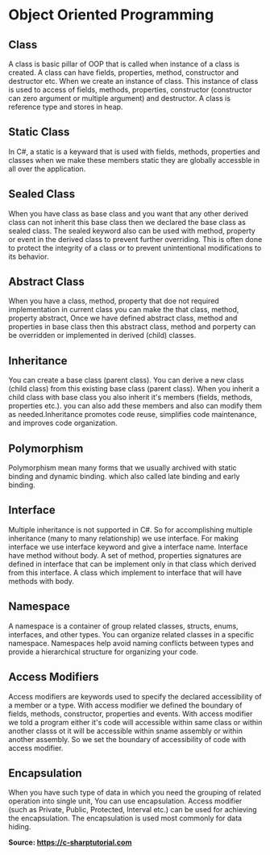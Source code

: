 <meta name="google-site-verification" content="uZq-Afnefgjvtnio4q8XjEmQtP7FPhB72LzQ_iYBLqM" />
<h1>Object Oriented Programming</h1> 
<h2>Class</h2>
<p>A class is basic pillar of OOP that is called when instance of a class is created. A class can have fields, properties, method, constructor and destructor etc. When we create an instance of class. This instance of class is used to access of fields, methods, properties, constructor (constructor can zero argument or multiple argument) and destructor. A class is reference type and stores in heap.</p>
<h2>Static Class</h2>
<p>In C#, a static is a keyward that is used with fields, methods, properties and classes when we make these members static they are globally accessble in all over the application.</p>
<h2>Sealed Class</h2>
<p>When you have class as base class and you want that any other derived class can not inherit this base class then we declared the base class as sealed class. The sealed keyword also can be used with method, property or event in the derived class to prevent further overriding. This is often done to protect the integrity of a class or to prevent unintentional modifications to its behavior.</p>
<h2>Abstract Class</h2>
<p>When you have a class, method, property that doe not required implementation in current class you can make the that class, method, property abstract, Once we have defined abstract class, method and properties in base class then this abstract class, method and porperty can be overridden or implemented in derived (child) classes.</p>
<h2>Inheritance</h2>
<p>You can create a base class (parent class). You can derive a new class (child class) from this existing base class (parent class). When you inherit a child class with base class you also inherit it's members (fields, methods, properties etc.). you can also add these members and also can modify them as needed.Inheritance promotes code reuse, simplifies code maintenance, and improves code organization.</p>
<h2>Polymorphism</h2>
<p>Polymorphism mean many forms that we usually archived with static binding and dynamic binding. which also called late binding and early binding.</p>
<h2>Interface</h2>
<p>Multiple inheritance is not supported in C#. So for accomplishing multiple inheritance (many to many relationship) we use interface. For making interface we use interface keyword and give a interface name. Interface have method without body. A set of method, properties signatures are defined in interface that can be implement only in that class which derived from this interface. A class which implement to interface that will have methods with body.</p>
<h2>Namespace</h2>
<p>A namespace is a container of group related classes, structs, enums, interfaces, and other types. You can organize related classes in a specific namespace. Namespaces help avoid naming conflicts between types and provide a hierarchical structure for organizing your code.</p>
<h2>Access Modifiers</h2>
<p>Access modifiers are keywords used to specify the declared accessibility of a member or a type. With access modifier we defined the boundary of fields, methods, constructor, properties and events. With access modifier we told a program either it's code will accessible within same class or within another classs ot it will be accessible within sname assembly or within another assembly. So we set the boundary of accessibility of code with access modifier.</p>
<h2>Encapsulation</h2>
<p>When you have such type of data in which you need the grouping of related operation into single unit, You can use encapsulation. Access modifier (such as Private, Public, Protected, Interval etc.) can be used for achieving the encapsulation. The encapsulation is used most commonly for data hiding.</p>
<p style="font-weight: bold;">Source: <a href="https://c-sharptutorial.com">https://c-sharptutorial.com</a></p>
